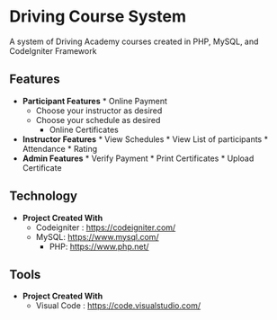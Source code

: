 # Driving Course System
A system of Driving Academy courses created in PHP, MySQL, and CodeIgniter Framework

## Features
* **Participant Features**
		* Online Payment
    * Choose your instructor as desired
    * Choose your schedule as desired
		* Online Certificates
* **Instructor Features**
		* View Schedules
		* View List of participants
		* Attendance
		* Rating
* **Admin Features**
		* Verify Payment
		* Print Certificates
		* Upload Certificate
		
## Technology
* **Project Created With**
    * Codeigniter : https://codeigniter.com/
    * MySQL: https://www.mysql.com/
		* PHP: https://www.php.net/
    
## Tools
* **Project Created With**
   * Visual Code : https://code.visualstudio.com/

